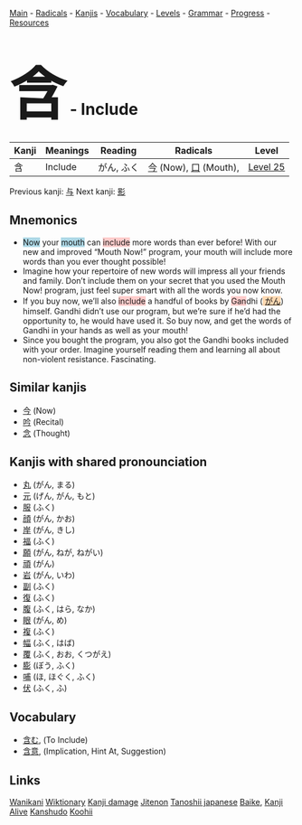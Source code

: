 <style> bigfont {font-size: 100px}</style>
[Main](../README.md) -
[Radicals](../radicals.md) -
[Kanjis](../kanjis.md) -
[Vocabulary](../vocabulary.md) -
[Levels](../levels.md) -
[Grammar](../grammar.md) - 
[Progress](../progress.md) -
[Resources](../resources.md)
# <bigfont> 含</bigfont> - Include 

| Kanji | Meanings | Reading | Radicals | Level |
| --- | --- | --- | --- | --- |
| 含 | Include | がん, ふく | [今](../radicals/今.md) (Now), [口](../radicals/口.md) (Mouth),  | [Level 25](../levels/wk_level25.md) |

Previous kanji: [与](与.md) Next kanji: [影](影.md) 

## Mnemonics
 * <span style="background-color:#ADD8E6"> Now</span> your <span style="background-color:#ADD8E6"> mouth</span> can <span style="background-color:#ffcccb"> include</span> more words than ever before! With our new and improved “Mouth Now!” program, your mouth will include more words than you ever thought possible!
* Imagine how your repertoire of new words will impress all your friends and family. Don’t include them on your secret that you used the Mouth Now! program, just feel super smart with all the words you now know.
* If you buy now, we’ll also <span style="background-color:#ffcccb"> include</span> a handful of books by <span style="background-color:#ffcccb"> Gan</span>dhi (<span style="background-color:#fed8b1"> [がん](https://jisho.org/search/がん)</span>) himself. Gandhi didn’t use our program, but we’re sure if he’d had the opportunity to, he would have used it. So buy now, and get the words of Gandhi in your hands as well as your mouth!
* Since you bought the program, you also got the Gandhi books included with your order. Imagine yourself reading them and learning all about non-violent resistance. Fascinating.


## Similar kanjis
 * [今](今.md) (Now)
* [吟](吟.md) (Recital)
* [念](念.md) (Thought)



## Kanjis with shared pronounciation
 * [丸](丸.md) (がん, まる)
* [元](元.md) (げん, がん, もと)
* [服](服.md) (ふく)
* [顔](顔.md) (がん, かお)
* [岸](岸.md) (がん, きし)
* [福](福.md) (ふく)
* [願](願.md) (がん, ねが, ねがい)
* [頑](頑.md) (がん)
* [岩](岩.md) (がん, いわ)
* [副](副.md) (ふく)
* [復](復.md) (ふく)
* [腹](腹.md) (ふく, はら, なか)
* [眼](眼.md) (がん, め)
* [複](複.md) (ふく)
* [幅](幅.md) (ふく, はば)
* [覆](覆.md) (ふく, おお, くつがえ)
* [膨](膨.md) (ぼう, ふく)
* [哺](哺.md) (ほ, ほぐく, ふく)
* [伏](伏.md) (ふく, ふ)



## Vocabulary
 * [含む](../vocabulary/含.md), (To Include)
* [含意](../vocabulary/含.md), (Implication, Hint At, Suggestion)




## Links 


[Wanikani](https://www.wanikani.com/kanji/含)
[Wiktionary](https://en.wiktionary.org/wiki/含)
[Kanji damage](http://www.kanjidamage.com/kanji/search?utf8=✓&q=含)
[Jitenon](https://jitenon.com/kanji/含)
[Tanoshii japanese](https://www.tanoshiijapanese.com/dictionary/kanji.cfm?k=含)
[Baike](https://baike.baidu.com/item/含),
[Kanji Alive](https://app.kanjialive.com/含)
[Kanshudo](https://www.kanshudo.com/searchmn?q=含)
[Koohii](https://kanji.koohii.com/study/kanji/含)
